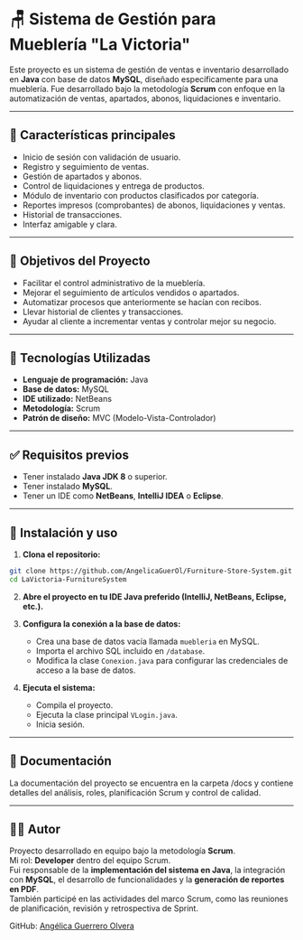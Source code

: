 # 🪑 Sistema de Gestión para Mueblería "La Victoria"

Este proyecto es un sistema de gestión de ventas e inventario desarrollado en **Java** con base de datos **MySQL**, diseñado específicamente para una mueblería. Fue desarrollado bajo la metodología **Scrum** con enfoque en la automatización de ventas, apartados, abonos, liquidaciones e inventario.

---

## 📌 Características principales

- Inicio de sesión con validación de usuario.
- Registro y seguimiento de ventas.
- Gestión de apartados y abonos.
- Control de liquidaciones y entrega de productos.
- Módulo de inventario con productos clasificados por categoría.
- Reportes impresos (comprobantes) de abonos, liquidaciones y ventas.
- Historial de transacciones.
- Interfaz amigable y clara.

---
## 🎯 Objetivos del Proyecto

- Facilitar el control administrativo de la mueblería.
- Mejorar el seguimiento de artículos vendidos o apartados.
- Automatizar procesos que anteriormente se hacían con recibos.
- Llevar historial de clientes y transacciones.
- Ayudar al cliente a incrementar ventas y controlar mejor su negocio.

---

## 🧰 Tecnologías Utilizadas

- **Lenguaje de programación:** Java
- **Base de datos:** MySQL
- **IDE utilizado:** NetBeans
- **Metodología:** Scrum
- **Patrón de diseño:** MVC (Modelo-Vista-Controlador)

---

## ✅ Requisitos previos

- Tener instalado **Java JDK 8** o superior.
- Tener instalado **MySQL**.
- Tener un IDE como **NetBeans**, **IntelliJ IDEA** o **Eclipse**.

---

## 🚀 Instalación y uso

1. **Clona el repositorio:**

```bash
git clone https://github.com/AngelicaGuerOl/Furniture-Store-System.git
cd LaVictoria-FurnitureSystem
```
2. **Abre el proyecto en tu IDE Java preferido (IntelliJ, NetBeans, Eclipse, etc.).**

3. **Configura la conexión a la base de datos:**
   - Crea una base de datos vacía llamada `muebleria` en MySQL.
   - Importa el archivo SQL incluido en `/database`.
   - Modifica la clase `Conexion.java` para configurar las credenciales de acceso a la base de datos.

4. **Ejecuta el sistema:**
   - Compila el proyecto.
   - Ejecuta la clase principal `VLogin.java`.
   - Inicia sesión.
---
## 📄 Documentación
La documentación del proyecto se encuentra en la carpeta /docs y contiene  detalles del análisis, roles, planificación Scrum y control de calidad.

---
## 🧑‍💻 Autor
Proyecto desarrollado en equipo bajo la metodología **Scrum**.  
Mi rol: **Developer** dentro del equipo Scrum.  
Fui responsable de la **implementación del sistema en Java**, la integración con **MySQL**, el desarrollo de funcionalidades y la **generación de reportes en PDF**.  
También participé en las actividades del marco Scrum, como las reuniones de planificación, revisión y retrospectiva de Sprint.

GitHub: [Angélica Guerrero Olvera](https://github.com/AngelicaGuerOl)
